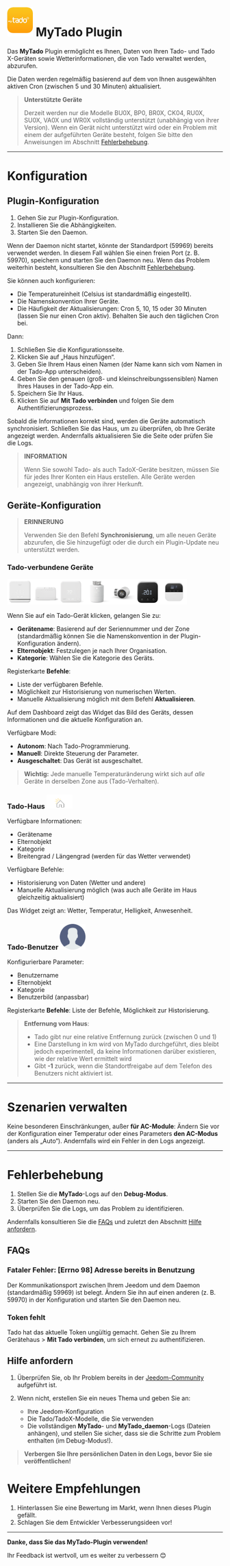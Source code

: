 # <img src="../images/MyTado_icon.png" width="60"/> MyTado Plugin

Das **MyTado** Plugin ermöglicht es Ihnen, Daten von Ihren Tado- und Tado X-Geräten sowie Wetterinformationen, die von Tado verwaltet werden, abzurufen.

Die Daten werden regelmäßig basierend auf dem von Ihnen ausgewählten aktiven Cron (zwischen 5 und 30 Minuten) aktualisiert.

> **Unterstützte Geräte**
>
> Derzeit werden nur die Modelle BU0X, BP0, BR0X, CK04, RU0X, SU0X, VA0X und WR0X vollständig unterstützt (unabhängig von ihrer Version).
> Wenn ein Gerät nicht unterstützt wird oder ein Problem mit einem der aufgeführten Geräte besteht, folgen Sie bitte den Anweisungen im Abschnitt [Fehlerbehebung](#fehlerbehebung).

---

# Konfiguration

## Plugin-Konfiguration

1. Gehen Sie zur Plugin-Konfiguration.
2. Installieren Sie die Abhängigkeiten.
3. Starten Sie den Daemon.

Wenn der Daemon nicht startet, könnte der Standardport (59969) bereits verwendet werden. In diesem Fall wählen Sie einen freien Port (z. B. 59970), speichern und starten Sie den Daemon neu. Wenn das Problem weiterhin besteht, konsultieren Sie den Abschnitt [Fehlerbehebung](#fehlerbehebung).

Sie können auch konfigurieren:
- Die Temperatureinheit (Celsius ist standardmäßig eingestellt).
- Die Namenskonvention Ihrer Geräte.
- Die Häufigkeit der Aktualisierungen: Cron 5, 10, 15 oder 30 Minuten (lassen Sie nur einen Cron aktiv). Behalten Sie auch den täglichen Cron bei.

Dann:

1. Schließen Sie die Konfigurationsseite.
2. Klicken Sie auf „Haus hinzufügen“.
3. Geben Sie Ihrem Haus einen Namen (der Name kann sich vom Namen in der Tado-App unterscheiden).
4. Geben Sie den genauen (groß- und kleinschreibungssensiblen) Namen Ihres Hauses in der Tado-App ein.
5. Speichern Sie Ihr Haus.
6. Klicken Sie auf **Mit Tado verbinden** und folgen Sie dem Authentifizierungsprozess.

Sobald die Informationen korrekt sind, werden die Geräte automatisch synchronisiert. Schließen Sie das Haus, um zu überprüfen, ob Ihre Geräte angezeigt werden. Andernfalls aktualisieren Sie die Seite oder prüfen Sie die Logs.

> **INFORMATION**
>
> Wenn Sie sowohl Tado- als auch TadoX-Geräte besitzen, müssen Sie für jedes Ihrer Konten ein Haus erstellen. Alle Geräte werden angezeigt, unabhängig von ihrer Herkunft.

## Geräte-Konfiguration

> **ERINNERUNG**
>
> Verwenden Sie den Befehl **Synchronisierung**, um alle neuen Geräte abzurufen, die Sie hinzugefügt oder die durch ein Plugin-Update neu unterstützt werden.

### Tado-verbundene Geräte
<img src="../images/WR0X.png" width="60"/><img src="../images/BU0X.png" width="60"/><img src="../images/RU0X.png" width="60"/><img src="../images/VA0X.png" width="60"/><img src="../images/VA04.png" width="60"/><img src="../images/RU04.png" width="60"/><img src="../images/CK04.png" width="60"/>

Wenn Sie auf ein Tado-Gerät klicken, gelangen Sie zu:

- **Gerätename**: Basierend auf der Seriennummer und der Zone (standardmäßig können Sie die Namenskonvention in der Plugin-Konfiguration ändern).
- **Elternobjekt**: Festzulegen je nach Ihrer Organisation.
- **Kategorie**: Wählen Sie die Kategorie des Geräts.

Registerkarte **Befehle**:
- Liste der verfügbaren Befehle.
- Möglichkeit zur Historisierung von numerischen Werten.
- Manuelle Aktualisierung möglich mit dem Befehl **Aktualisieren**.

Auf dem Dashboard zeigt das Widget das Bild des Geräts, dessen Informationen und die aktuelle Konfiguration an.

Verfügbare Modi:
- **Autonom**: Nach Tado-Programmierung.
- **Manuell**: Direkte Steuerung der Parameter.
- **Ausgeschaltet**: Das Gerät ist ausgeschaltet.

> **Wichtig:**
> Jede manuelle Temperaturänderung wirkt sich auf *alle* Geräte in derselben Zone aus (Tado-Verhalten).

### Tado-Haus <img src="../images/HomeEq.svg" width="60"/>

Verfügbare Informationen:
- Gerätename
- Elternobjekt
- Kategorie
- Breitengrad / Längengrad (werden für das Wetter verwendet)

Verfügbare Befehle:
- Historisierung von Daten (Wetter und andere)
- Manuelle Aktualisierung möglich (was auch alle Geräte im Haus gleichzeitig aktualisiert)

Das Widget zeigt an: Wetter, Temperatur, Helligkeit, Anwesenheit.

### Tado-Benutzer <img src="../images/MyTado_user.png" width="60"/>

Konfigurierbare Parameter:
- Benutzername
- Elternobjekt
- Kategorie
- Benutzerbild (anpassbar)

Registerkarte **Befehle**: Liste der Befehle, Möglichkeit zur Historisierung.

> **Entfernung vom Haus**:
> - Tado gibt nur eine relative Entfernung zurück (zwischen 0 und 1)
> - Eine Darstellung in km wird von MyTado durchgeführt, dies bleibt jedoch experimentell, da keine Informationen darüber existieren, wie der relative Wert ermittelt wird
> - Gibt **-1** zurück, wenn die Standortfreigabe auf dem Telefon des Benutzers nicht aktiviert ist.

---

# Szenarien verwalten

Keine besonderen Einschränkungen, außer **für AC-Module**:
Ändern Sie vor der Konfiguration einer Temperatur oder eines Parameters **den AC-Modus** (anders als „Auto“). Andernfalls wird ein Fehler in den Logs angezeigt.

---

# Fehlerbehebung

1. Stellen Sie die **MyTado**-Logs auf den **Debug-Modus**.
2. Starten Sie den Daemon neu.
3. Überprüfen Sie die Logs, um das Problem zu identifizieren.

Andernfalls konsultieren Sie die [FAQs](#faqs) und zuletzt den Abschnitt [Hilfe anfordern](#hilfe-anfordern).

## FAQs

### Fataler Fehler: [Errno 98] Adresse bereits in Benutzung

Der Kommunikationsport zwischen Ihrem Jeedom und dem Daemon (standardmäßig 59969) ist belegt. Ändern Sie ihn auf einen anderen (z. B. 59970) in der Konfiguration und starten Sie den Daemon neu.

### Token fehlt

Tado hat das aktuelle Token ungültig gemacht. Gehen Sie zu Ihrem Gerätehaus > **Mit Tado verbinden**, um sich erneut zu authentifizieren.

## Hilfe anfordern

1. Überprüfen Sie, ob Ihr Problem bereits in der [Jeedom-Community](https://community.jeedom.com/tag/plugin-mytado) aufgeführt ist.

2. Wenn nicht, erstellen Sie ein neues Thema und geben Sie an:
   - Ihre Jeedom-Konfiguration
   - Die Tado/TadoX-Modelle, die Sie verwenden
   - Die vollständigen **MyTado**- und **MyTado_daemon**-Logs (Dateien anhängen), und stellen Sie sicher, dass sie die Schritte zum Problem enthalten (im Debug-Modus!).

> **Verbergen Sie Ihre persönlichen Daten in den Logs, bevor Sie sie veröffentlichen!**

# Weitere Empfehlungen

1. Hinterlassen Sie eine Bewertung im Markt, wenn Ihnen dieses Plugin gefällt.
2. Schlagen Sie dem Entwickler Verbesserungsideen vor!

---

**Danke, dass Sie das MyTado-Plugin verwenden!**

Ihr Feedback ist wertvoll, um es weiter zu verbessern 😊
